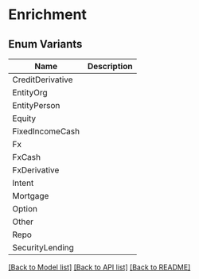 # Enrichment

## Enum Variants

| Name | Description |
|---- | -----|
| CreditDerivative |  |
| EntityOrg |  |
| EntityPerson |  |
| Equity |  |
| FixedIncomeCash |  |
| Fx |  |
| FxCash |  |
| FxDerivative |  |
| Intent |  |
| Mortgage |  |
| Option |  |
| Other |  |
| Repo |  |
| SecurityLending |  |

[[Back to Model list]](../README.md#documentation-for-models) [[Back to API list]](../README.md#documentation-for-api-endpoints) [[Back to README]](../README.md)


